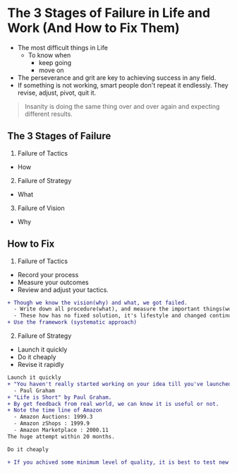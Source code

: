 # The 3 Stages of Failure in Life and Work (And How to Fix Them)

* The most difficult things in Life
  - To know when
    - keep going
    - move on
* The perseverance and grit are key to achieving success in any field.
* If something is not working, smart people don't repeat it endlessly.
  They revise, adjust, pivot, quit it.

> Insanity is doing the same thing over and over again and expecting different results.


## The 3 Stages of Failure

1. Failure of Tactics
  - How
2. Failure of Strategy
  - What
3. Failure of Vision
  - Why

## How to Fix

1. Failure of Tactics
  * Record your process
  * Measure your outcomes
  * Review and adjust your tactics.

``` diff
+ Though we know the vision(why) and what, we got failed.
  - Write down all procedure(what), and measure the important things(working time or important resources), make checklists and review and adjust.
  - These how has no fixed solution, it's lifestyle and changed continuously.
+ Use the framework (systematic approach)

```

2. Failure of Strategy
  * Launch it quickly
  * Do it cheaply
  * Revise it rapidly


``` diff
Launch it quickly
+ "You haven't really started working on your idea till you've launched."
  - Paul Graham
+ "Life is Short" by Paul Graham.
+ By get feedback from real world, we can know it is useful or not.
+ Note the time line of Amazon
  - Amazon Auctions: 1999.3
  - Amazon zShops : 1999.9
  - Amazon Marketplace : 2000.11
The huge attempt within 20 months.
```

``` diff
Do it cheaply

+ If you achived some minimum level of quality, it is best to test new strategies cheaply.

```


